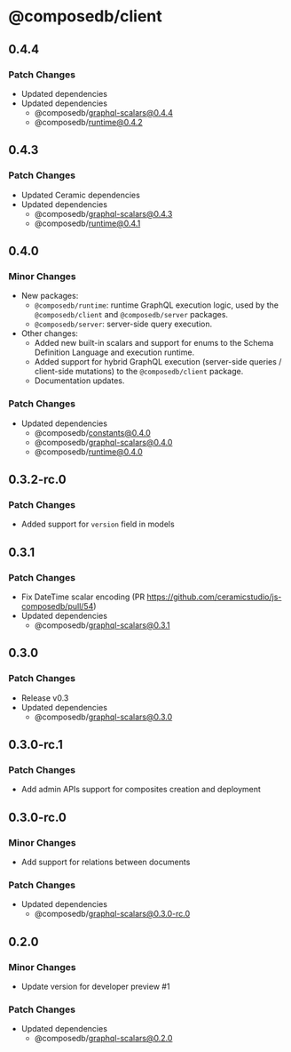# @composedb/client

## 0.4.4

### Patch Changes

- Updated dependencies
- Updated dependencies
  - @composedb/graphql-scalars@0.4.4
  - @composedb/runtime@0.4.2

## 0.4.3

### Patch Changes

- Updated Ceramic dependencies
- Updated dependencies
  - @composedb/graphql-scalars@0.4.3
  - @composedb/runtime@0.4.1

## 0.4.0

### Minor Changes

- New packages:
  - `@composedb/runtime`: runtime GraphQL execution logic, used by the
    `@composedb/client` and `@composedb/server` packages.
  - `@composedb/server`: server-side query execution.
- Other changes:
  - Added new built-in scalars and support for enums to the Schema Definition
    Language and execution runtime.
  - Added support for hybrid GraphQL execution (server-side queries /
    client-side mutations) to the `@composedb/client` package.
  - Documentation updates.

### Patch Changes

- Updated dependencies
  - @composedb/constants@0.4.0
  - @composedb/graphql-scalars@0.4.0
  - @composedb/runtime@0.4.0

## 0.3.2-rc.0

### Patch Changes

- Added support for `version` field in models

## 0.3.1

### Patch Changes

- Fix DateTime scalar encoding (PR
  https://github.com/ceramicstudio/js-composedb/pull/54)
- Updated dependencies
  - @composedb/graphql-scalars@0.3.1

## 0.3.0

### Patch Changes

- Release v0.3
- Updated dependencies
  - @composedb/graphql-scalars@0.3.0

## 0.3.0-rc.1

### Patch Changes

- Add admin APIs support for composites creation and deployment

## 0.3.0-rc.0

### Minor Changes

- Add support for relations between documents

### Patch Changes

- Updated dependencies
  - @composedb/graphql-scalars@0.3.0-rc.0

## 0.2.0

### Minor Changes

- Update version for developer preview #1

### Patch Changes

- Updated dependencies
  - @composedb/graphql-scalars@0.2.0
